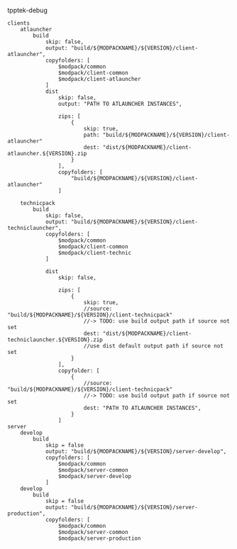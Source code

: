 
tpptek-debug

    clients
        atlauncher  
            build
                skip: false,
                output: "build/${MODPACKNAME}/${VERSION}/client-atlauncher",
                copyfolders: [
                    $modpack/common
                    $modpack/client-common
                    $modpack/client-atlauncher
                ]    
                dist
                    skip: false,
                    output: "PATH TO ATLAUNCHER INSTANCES",
                    
                    zips: [
                        {
                            skip: true,
                            path: "build/${MODPACKNAME}/${VERSION}/client-atlauncher"
                            dest: "dist/${MODPACKNAME}/client-atlauncher.${VERSION}.zip
                        }
                    ],
                    copyfolders: [
                        "build/${MODPACKNAME}/${VERSION}/client-atlauncher"
                    ]

        technicpack
            build
                skip: false,
                output: "build/${MODPACKNAME}/${VERSION}/client-techniclauncher",
                copyfolders: [
                    $modpack/common
                    $modpack/client-common
                    $modpack/client-technic
                ]

                dist
                    skip: false,
                    
                    zips: [
                        {
                            skip: true,
                            //source: "build/${MODPACKNAME}/${VERSION}/client-technicpack"
                            //-> TODO: use build output path if source not set
                            dest: "dist/${MODPACKNAME}/client-techniclauncher.${VERSION}.zip
                            //use dist default output path if source not set
                        }
                    ],
                    copyfolder: [
                        {
                            //source: "build/${MODPACKNAME}/${VERSION}/client-technicpack"
                            //-> TODO: use build output path if source not set
                            dest: "PATH TO ATLAUNCHER INSTANCES",
                        }
                    ]
    server
        develop
            build
                skip = false
                output: "build/${MODPACKNAME}/${VERSION}/server-develop",
                copyfolders: [
                    $modpack/common
                    $modpack/server-common
                    $modpack/server-develop
                ]
        develop
            build
                skip = false
                output: "build/${MODPACKNAME}/${VERSION}/server-production",
                copyfolders: [
                    $modpack/common
                    $modpack/server-common
                    $modpack/server-production